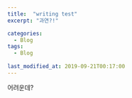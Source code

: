 ```yaml
---
title:  "writing test"
excerpt: "과연?!"

categories:
  - Blog
tags:
  - Blog
  
last_modified_at: 2019-09-21T00:17:00
---
```


어려운데?
